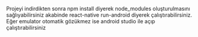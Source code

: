 Projeyi indirdikten sonra npm install diyerek node_modules oluşturulmasını sağlıyabilirsiniz akabinde react-native run-android diyerek çalıştırabilirsiniz. Eğer emulator otomatik gözükmez ise android studio ile açıp çalıştırabilirsiniz 

